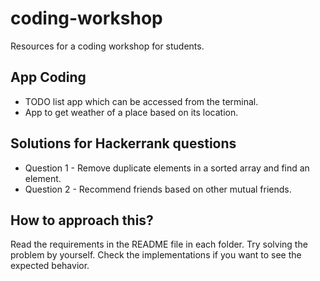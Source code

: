 # coding-workshop
Resources for a coding workshop for students.

## App Coding
* TODO list app which can be accessed from the terminal.
* App to get weather of a place based on its location.

## Solutions for Hackerrank questions
* Question 1 - Remove duplicate elements in a sorted array and find an element.
* Question 2 - Recommend friends based on other mutual friends.

## How to approach this?
Read the requirements in the README file in each folder.
Try solving the problem by yourself.
Check the implementations if you want to see the expected behavior.
